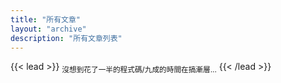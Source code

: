```yaml
---
title: "所有文章"
layout: "archive"
description: "所有文章列表"
---
```


{{< lead >}}
<sub>沒想到花了一半的程式碼/九成的時間在搞漸層...</sub>
{{< /lead >}}